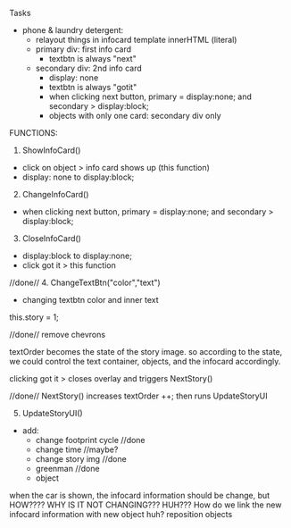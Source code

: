 Tasks
- phone & laundry detergent: 
    - relayout things in infocard template innerHTML (literal)
    - primary div: first info card
        - textbtn is always "next"
    - secondary div: 2nd info card
        - display: none
        - textbtn is always "gotit"
        - when clicking next button, primary = display:none; and secondary > display:block;
        - objects with only one card: secondary div only



FUNCTIONS:
1. ShowInfoCard()
- click on object > info card shows up (this function)
- display: none to display:block;

2. ChangeInfoCard()
- when clicking next button, primary = display:none; and secondary > display:block;

3. CloseInfoCard()
- display:block to display:none;
- click got it > this function

//done//
4. ChangeTextBtn("color","text") 
- changing textbtn color and inner text

this.story = 1;

//done// remove chevrons 

textOrder becomes the state of the story image. so according to the state, we could control the
text container, objects, and the infocard accordingly. 

clicking got it > closes overlay and triggers NextStory() 

//done// NextStory() increases textOrder ++; then runs UpdateStoryUI

5. UpdateStoryUI() 
- add:
    - change footprint cycle //done
    - change time //maybe?
    - change story img //done
    - greenman //done
    - object

 

when the car is shown, the infocard information should be change, but HOW???? WHY IS IT NOT CHANGING??? HUH???
How do we link the new infocard information with new object huh? 
reposition objects